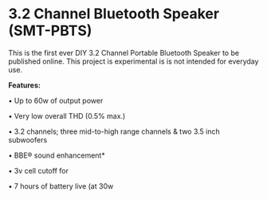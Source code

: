 #  3.2 Channel Bluetooth Speaker (SMT-PBTS)

This is the first ever DIY 3.2 Channel Portable Bluetooth Speaker to be published online. This project is experimental is is not intended for everyday use. 

**Features:** 

• Up to 60w of output power

• Very low overall THD (0.5% max.)

• 3.2 channels; three mid-to-high range channels & two 3.5 inch subwoofers

• BBE® sound enhancement*

• 3v cell cutoff for 

• 7 hours of battery live (at 30w 
